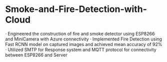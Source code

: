 # Smoke-and-Fire-Detection-with-Cloud
· Engineered the construction of fire and smoke detector using ESP8266 and MiniCamera with Azure connectivity
· Implemented Fire Detection using Fast RCNN model on captured images and achieved mean accuracy of 92%
· Utilized SMTP for Response system and MQTT protocol for connectivity between ESP8266 and Server
